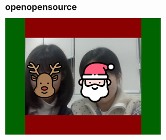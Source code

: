 # openopensource
![result](https://github.com/AhnSooBean/TakePicture/blob/main/result_image.png?raw=true)
